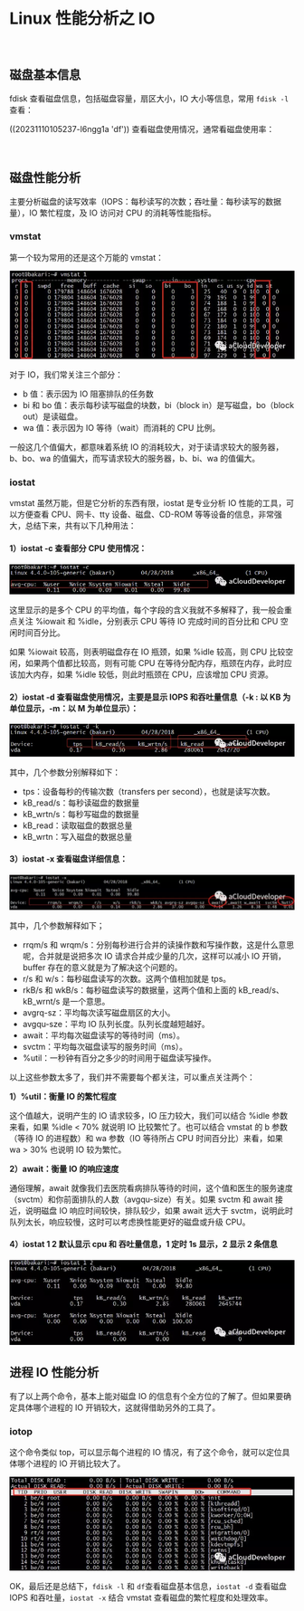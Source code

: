 # Linux 性能分析之 IO

‍

## 磁盘基本信息

fdisk  查看磁盘信息，包括磁盘容量，扇区大小，IO 大小等信息，常用 `fdisk -l`​ 查看：

((20231110105237-l6ngg1a 'df'))      查看磁盘使用情况，通常看磁盘使用率：

​​

## 磁盘性能分析

主要分析磁盘的读写效率（IOPS：每秒读写的次数；吞吐量：每秒读写的数据量），IO 繁忙程度，及 IO 访问对 CPU 的消耗等性能指标。

### vmstat

第一个较为常用的还是这个万能的 vmstat：

​![](assets/net-img-1460000018499775-20230906180155-zc7uzvd.png)​

对于 IO，我们常关注三个部分：

* b 值：表示因为 IO 阻塞排队的任务数
* bi 和 bo 值：表示每秒读写磁盘的块数，bi（block in）是写磁盘，bo（block out）是读磁盘。
* wa 值：表示因为 IO 等待（wait）而消耗的 CPU 比例。

一般这几个值偏大，都意味着系统 IO 的消耗较大，对于读请求较大的服务器，b、bo、wa 的值偏大，而写请求较大的服务器，b、bi、wa 的值偏大。

### iostat

vmstat 虽然万能，但是它分析的东西有限，iostat 是专业分析 IO 性能的工具，可以方便查看 CPU、网卡、tty 设备、磁盘、CD-ROM 等等设备的信息，非常强大，总结下来，共有以下几种用法：

#### 1）iostat -c 查看部分 CPU 使用情况：

​![](assets/net-img-1460000018499776-20230906180155-tpl0136.png)​

这里显示的是多个 CPU 的平均值，每个字段的含义我就不多解释了，我一般会重点关注 %iowait 和 %idle，分别表示 CPU 等待 IO 完成时间的百分比和 CPU 空闲时间百分比。

如果 %iowait 较高，则表明磁盘存在 IO 瓶颈，如果 %idle 较高，则 CPU 比较空闲，如果两个值都比较高，则有可能 CPU 在等待分配内存，瓶颈在内存，此时应该加大内存，如果 %idle 较低，则此时瓶颈在 CPU，应该增加 CPU 资源。

#### 2）iostat -d 查看磁盘使用情况，主要是显示 IOPS 和吞吐量信息（-k : 以 KB 为单位显示，-m：以 M 为单位显示）：

​![](assets/net-img-1460000018499777-20230906180155-ebjzoh6.png)​

其中，几个参数分别解释如下：

* tps：设备每秒的传输次数（transfers per second），也就是读写次数。
* kB_read/s：每秒读磁盘的数据量
* kB_wrtn/s：每秒写磁盘的数据量
* kB_read：读取磁盘的数据总量
* kB_wrtn：写入磁盘的数据总量

#### 3）iostat -x 查看磁盘详细信息：

​![](assets/net-img-1460000018499778-20230906180155-s8rfu2d.png)​

其中，几个参数解释如下；

* rrqm/s 和 wrqm/s：分别每秒进行合并的读操作数和写操作数，这是什么意思呢，合并就是说把多次 IO 请求合并成少量的几次，这样可以减小 IO 开销，buffer 存在的意义就是为了解决这个问题的。
* r/s 和 w/s：每秒磁盘读写的次数。这两个值相加就是 tps。
* rkB/s 和 wkB/s：每秒磁盘读写的数据量，这两个值和上面的 kB_read/s、kB_wrnt/s 是一个意思。
* avgrq-sz：平均每次读写磁盘扇区的大小。
* avgqu-sze：平均 IO 队列长度。队列长度越短越好。
* await：平均每次磁盘读写的等待时间（ms）。
* svctm：平均每次磁盘读写的服务时间（ms）。
* %util：一秒钟有百分之多少的时间用于磁盘读写操作。

以上这些参数太多了，我们并不需要每个都关注，可以重点关注两个：

**1）%util：衡量 IO 的繁忙程度**

这个值越大，说明产生的 IO 请求较多，IO 压力较大，我们可以结合 %idle 参数来看，如果 %idle < 70% 就说明 IO 比较繁忙了。也可以结合 vmstat 的 b 参数（等待 IO 的进程数）和 wa 参数（IO 等待所占 CPU 时间百分比）来看，如果 wa > 30% 也说明 IO 较为繁忙。

**2）await：衡量 IO 的响应速度**

通俗理解，await 就像我们去医院看病排队等待的时间，这个值和医生的服务速度（svctm）和你前面排队的人数（avgqu-size）有关。如果 svctm 和 await 接近，说明磁盘 IO 响应时间较快，排队较少，如果 await 远大于 svctm，说明此时队列太长，响应较慢，这时可以考虑换性能更好的磁盘或升级 CPU。

#### 4）iostat 1 2 默认显示 cpu 和 吞吐量信息，1 定时 1s 显示，2 显示 2 条信息

​![](assets/net-img-1460000018499779-20230906180156-1j8z8g7.png)​

## 进程 IO 性能分析

有了以上两个命令，基本上能对磁盘 IO 的信息有个全方位的了解了。但如果要确定具体哪个进程的 IO 开销较大，这就得借助另外的工具了。

### iotop

这个命令类似 top，可以显示每个进程的 IO 情况，有了这个命令，就可以定位具体哪个进程的 IO 开销比较大了。

​![](assets/net-img-1460000018499780-20230906180156-i6ntq7j.png)​

OK，最后还是总结下，`fdisk -l`​ 和 `df`​ 查看磁盘基本信息，`iostat -d`​ 查看磁盘 IOPS 和吞吐量，`iostat -x`​ 结合 vmstat 查看磁盘的繁忙程度和处理效率。
